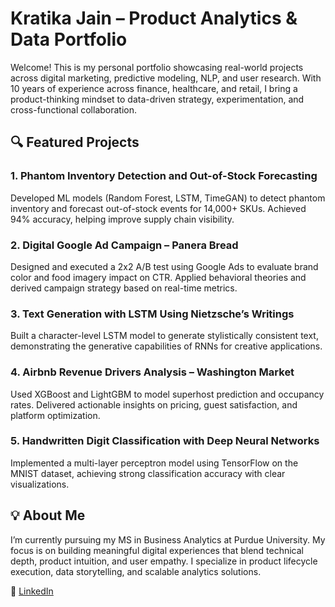 # Kratika Jain – Product Analytics & Data Portfolio

Welcome! This is my personal portfolio showcasing real-world projects across digital marketing, predictive modeling, NLP, and user research. With 10 years of experience across finance, healthcare, and retail, I bring a product-thinking mindset to data-driven strategy, experimentation, and cross-functional collaboration.

## 🔍 Featured Projects

### 1. Phantom Inventory Detection and Out-of-Stock Forecasting
Developed ML models (Random Forest, LSTM, TimeGAN) to detect phantom inventory and forecast out-of-stock events for 14,000+ SKUs. Achieved 94% accuracy, helping improve supply chain visibility.

### 2. Digital Google Ad Campaign – Panera Bread
Designed and executed a 2x2 A/B test using Google Ads to evaluate brand color and food imagery impact on CTR. Applied behavioral theories and derived campaign strategy based on real-time metrics.

### 3. Text Generation with LSTM Using Nietzsche’s Writings
Built a character-level LSTM model to generate stylistically consistent text, demonstrating the generative capabilities of RNNs for creative applications.

### 4. Airbnb Revenue Drivers Analysis – Washington Market
Used XGBoost and LightGBM to model superhost prediction and occupancy rates. Delivered actionable insights on pricing, guest satisfaction, and platform optimization.

### 5. Handwritten Digit Classification with Deep Neural Networks
Implemented a multi-layer perceptron model using TensorFlow on the MNIST dataset, achieving strong classification accuracy with clear visualizations.

## 💡 About Me
I’m currently pursuing my MS in Business Analytics at Purdue University. My focus is on building meaningful digital experiences that blend technical depth, product intuition, and user empathy. I specialize in product lifecycle execution, data storytelling, and scalable analytics solutions.

🔗 [LinkedIn](https://www.linkedin.com/in/kratika-jain-b0244b46/)  

